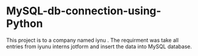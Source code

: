 # MySQL-db-connection-using-Python
This project is to a company named iynu . The requirment was take all entries from iyunu interns jotform and insert the data into MySQL database.
